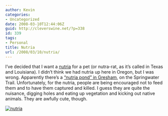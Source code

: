 ```yaml
---
author: Kevin
categories:
- Uncategorized
date: 2008-03-10T12:44:06Z
guid: http://cleverswine.net/?p=338
id: 339
tags:
- Personal
title: Nutria
url: /2008/03/10/nutria/
---
```


I&#8217;ve decided that I want a [nutria](http://en.wikipedia.org/wiki/Nutria) for a pet (or nutra-rat, as it&#8217;s called in Texas and Louisiana). I didn&#8217;t think we had nutria up here in Oregon, but I was wrong. Apparently there&#8217;s a [&#8220;nutria pond&#8221; in Gresham](http://www.theoutlookonline.com/sustainable/story.php?story_id=120494872914082400), on the Springwater Trail. Unfortunately, for the nutria, people are being encouraged not to feed them and to have them captured and killed. I guess they are quite the nuisance, digging holes and eating up vegetation and kicking out native animals. They are awfully cute, though.

[ <img src="https://i1.wp.com/farm3.static.flickr.com/2409/2210060214_367a9c6be9_m_d.jpg?w=840" alt="nutria" data-recalc-dims="1" />](http://www.flickr.com/search/?q=nutria&#038;m=tags&#038;ss=0&#038;ct=0)